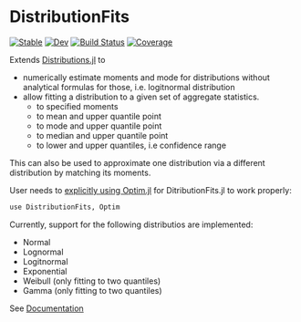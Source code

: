 # DistributionFits

[![Stable](https://img.shields.io/badge/docs-stable-blue.svg)](https://bgctw.github.io/DistributionFits.jl/stable)
[![Dev](https://img.shields.io/badge/docs-dev-blue.svg)](https://bgctw.github.io/DistributionFits.jl/dev)
[![Build Status](https://github.com/bgctw/DistributionFits.jl/workflows/CI/badge.svg)](https://github.com/bgctw/DistributionFits.jl/actions)
[![Coverage](https://codecov.io/gh/bgctw/DistributionFits.jl/branch/main/graph/badge.svg)](https://codecov.io/gh/bgctw/DistributionFits.jl)


Extends [Distributions.jl](https://github.com/JuliaStats/Distributions.jl) 
to 
- numerically estimate moments and mode for distributions without
  analytical formulas for those, i.e. logitnormal distribution
- allow fitting a distribution to a given set of aggregate statistics.
  - to specified moments
  - to mean and upper quantile point
  - to mode and upper quantile point
  - to median and upper quantile point
  - to lower and upper quantiles, i.e confidence range

This can also be used to approximate one distribution via a different distribution by matching its moments.

User needs to [explicitly using Optim.jl](https://bgctw.github.io/DistributionFits.jl/stable/set_optimize/) for DitributionFits.jl to work properly:
```julia
use DistributionFits, Optim
```

Currently, support for the following distributios are implemented:
- Normal
- Lognormal
- Logitnormal 
- Exponential 
- Weibull (only fitting to two quantiles)
- Gamma (only fitting to two quantiles)

See [Documentation](https://bgctw.github.io/DistributionFits.jl/dev)